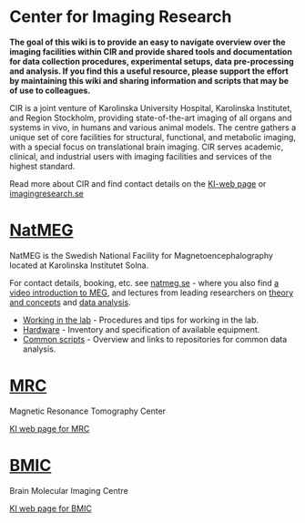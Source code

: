 
# Center for Imaging Research

**The goal of this wiki is to provide an easy to navigate overview over the imaging facilities within CIR and provide shared tools and documentation for data collection procedures, experimental setups, data pre-processing and analysis. If you find this a useful resource, please support the effort by maintaining this wiki and sharing information and scripts that may be of use to colleagues.**

CIR is a joint venture of Karolinska University Hospital, Karolinska Institutet, and Region Stockholm, providing state-of-the-art imaging of all organs and systems in vivo, in humans and various animal models. The centre gathers a unique set of core facilities for structural, functional, and metabolic imaging, with a special focus on translational brain imaging. CIR serves academic, clinical, and industrial users with imaging facilities and services of the highest standard.

Read more about CIR and find contact details on the [KI-web page](https://ki.se/en/research/research-areas-centres-and-networks/research-centres/centre-for-imaging-research-cir) or [imagingresearch.se](https://imagingresearch.se/)

# [NatMEG](https://github.com/k-CIR/CIR_wiki/wiki/NatMEG)
NatMEG is the Swedish National Facility for Magnetoencephalography located at Karolinska Institutet Solna.

For contact details, booking, etc. see [natmeg.se](https://natmeg.se/) - where you also find [a video introduction to MEG](https://natmeg.se/learnaboutmeg/meg_popsci/), and lectures from leading researchers on [theory and concepts](https://natmeg.se/learnaboutmeg/meg%20topics/meg%20concepts.html) and [data analysis](https://natmeg.se/learnaboutmeg/meg%20topics/analysis.html).

* [Working in the lab](https://github.com/k-CIR/CIR_wiki/wiki/Working-at-NatMEG) - Procedures and tips for working in the lab.
* [Hardware](https://github.com/k-CIR/CIR_wiki/wiki/NatMEG-Hardware) - Inventory and specification of available equipment.
* [Common scripts](https://github.com/k-CIR/CIR_wiki/wiki/NatMEG-Common-scripts) - Overview and links to repositories for common data analysis.

# [MRC](https://github.com/k-CIR/CIR_wiki/wiki/MRC)
Magnetic Resonance Tomography Center

[KI web page for MRC](https://ki.se/forskning/forskningsinfrastruktur-och-miljoer/core-faciliteter-for-forskning/mr-centrum)

# [BMIC](https://github.com/k-CIR/CIR_wiki/wiki/BMIC)
Brain Molecular Imaging Centre

[KI web page for BMIC](https://ki.se/en/research/research-infrastructure-and-environments/core-facilities-for-research/brain-molecular-imaging-centre-bmic)
